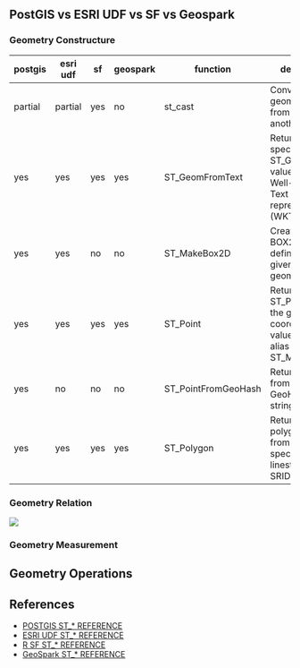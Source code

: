 ## PostGIS vs ESRI UDF vs SF vs Geospark

### Geometry Constructure

postgis|esri udf|sf|geospark|function| definition
---|---|---|---|---|---
partial|partial|yes|no|st_cast| Convert the geometry type from one to another
yes|yes|yes|yes|ST_GeomFromText | Return a specified ST_Geometry value from Well-Known Text representation (WKT).
yes|yes|no|no|ST_MakeBox2D | Creates a BOX2D defined by the given point geometries.
yes|yes|yes|yes|ST_Point | Returns an ST_Point with the given coordinate values. OGC alias for ST_MakePoint.
yes|no|no|no|ST_PointFromGeoHash | Return a point from a GeoHash string.
yes|yes|yes|yes|ST_Polygon | Returns a polygon built from the specified linestring and SRID.

### Geometry Relation

![](https://segmentfault.com/img/bVbqFe3?w=1280&h=508)

### Geometry Measurement

## Geometry Operations

## References

* [POSTGIS ST_* REFERENCE](https://postgis.net/docs/reference.html)
* [ESRI UDF ST_* REFERENCE](https://github.com/Esri/spatial-framework-for-hadoop/wiki/UDF-Documentation)
* [R SF ST_* REFERENCE](https://github.com/rstudio/cheatsheets/raw/master/sf.pdf)
* [GeoSpark ST_* REFERENCE](https://datasystemslab.github.io/GeoSpark/api/sql/GeoSparkSQL-Constructor/)


